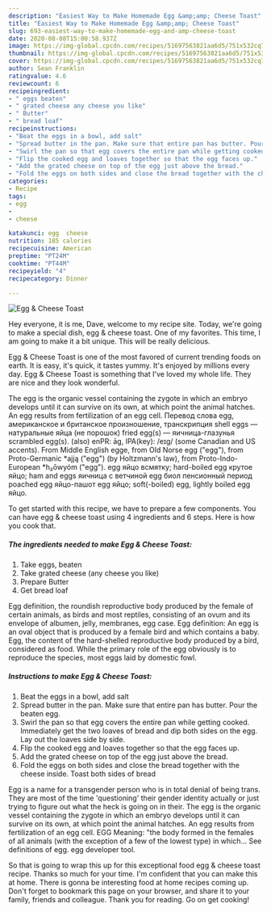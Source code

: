 ```yaml
---
description: "Easiest Way to Make Homemade Egg &amp;amp; Cheese Toast"
title: "Easiest Way to Make Homemade Egg &amp;amp; Cheese Toast"
slug: 693-easiest-way-to-make-homemade-egg-and-amp-cheese-toast
date: 2020-08-08T15:00:58.937Z
image: https://img-global.cpcdn.com/recipes/51697563821aa6d5/751x532cq70/egg-cheese-toast-recipe-main-photo.jpg
thumbnail: https://img-global.cpcdn.com/recipes/51697563821aa6d5/751x532cq70/egg-cheese-toast-recipe-main-photo.jpg
cover: https://img-global.cpcdn.com/recipes/51697563821aa6d5/751x532cq70/egg-cheese-toast-recipe-main-photo.jpg
author: Sean Franklin
ratingvalue: 4.6
reviewcount: 6
recipeingredient:
- " eggs beaten"
- " grated cheese any cheese you like"
- " Butter"
- " bread loaf"
recipeinstructions:
- "Beat the eggs in a bowl, add salt"
- "Spread butter in the pan. Make sure that entire pan has butter. Pour the beaten egg."
- "Swirl the pan so that egg covers the entire pan while getting cooked. Immediately get the two loaves of bread and dip both sides on the egg. Lay out the loaves side by side."
- "Flip the cooked egg and loaves together so that the egg faces up."
- "Add the grated cheese on top of the egg just above the bread."
- "Fold the eggs on both sides and close the bread together with the cheese inside. Toast both sides of bread"
categories:
- Recipe
tags:
- egg
- 
- cheese

katakunci: egg  cheese 
nutrition: 185 calories
recipecuisine: American
preptime: "PT24M"
cooktime: "PT44M"
recipeyield: "4"
recipecategory: Dinner

---
```



![Egg &amp; Cheese Toast](https://img-global.cpcdn.com/recipes/51697563821aa6d5/751x532cq70/egg-cheese-toast-recipe-main-photo.jpg)

Hey everyone, it is me, Dave, welcome to my recipe site. Today, we're going to make a special dish, egg &amp; cheese toast. One of my favorites. This time, I am going to make it a bit unique. This will be really delicious.

Egg &amp; Cheese Toast is one of the most favored of current trending foods on earth. It is easy, it's quick, it tastes yummy. It's enjoyed by millions every day. Egg &amp; Cheese Toast is something that I've loved my whole life. They are nice and they look wonderful.

The egg is the organic vessel containing the zygote in which an embryo develops until it can survive on its own, at which point the animal hatches. An egg results from fertilization of an egg cell. Перевод слова egg, американское и британское произношение, транскрипция shell eggs — натуральные яйца (не порошок) fried egg(s) — яичница-глазунья scrambled egg(s). (also) enPR: āg, IPA(key): /eɪɡ/ (some Canadian and US accents). From Middle English egge, from Old Norse egg (&#34;egg&#34;), from Proto-Germanic *ajją (&#34;egg&#34;) (by Holtzmann&#39;s law), from Proto-Indo-European *h₂ōwyóm (&#34;egg&#34;). egg яйцо всмятку; hard-boiled egg крутое яйцо; ham and eggs яичница с ветчиной egg биол пенсионный период poached egg яйцо-пашот egg яйцо; soft(-boiled) egg, lightly boiled egg яйцо.


To get started with this recipe, we have to prepare a few components. You can have egg &amp; cheese toast using 4 ingredients and 6 steps. Here is how you cook that.

<!--inarticleads1-->

##### The ingredients needed to make Egg &amp; Cheese Toast:

1. Take  eggs, beaten
1. Take  grated cheese (any cheese you like)
1. Prepare  Butter
1. Get  bread loaf


Egg definition, the roundish reproductive body produced by the female of certain animals, as birds and most reptiles, consisting of an ovum and its envelope of albumen, jelly, membranes, egg case. Egg definition: An egg is an oval object that is produced by a female bird and which contains a baby. Egg, the content of the hard-shelled reproductive body produced by a bird, considered as food. While the primary role of the egg obviously is to reproduce the species, most eggs laid by domestic fowl. 

<!--inarticleads2-->

##### Instructions to make Egg &amp; Cheese Toast:

1. Beat the eggs in a bowl, add salt
1. Spread butter in the pan. Make sure that entire pan has butter. Pour the beaten egg.
1. Swirl the pan so that egg covers the entire pan while getting cooked. Immediately get the two loaves of bread and dip both sides on the egg. Lay out the loaves side by side.
1. Flip the cooked egg and loaves together so that the egg faces up.
1. Add the grated cheese on top of the egg just above the bread.
1. Fold the eggs on both sides and close the bread together with the cheese inside. Toast both sides of bread


Egg is a name for a transgender person who is in total denial of being trans. They are most of the time &#39;questioning&#39; their gender identity actually or just trying to figure out what the heck is going on in their. The egg is the organic vessel containing the zygote in which an embryo develops until it can survive on its own, at which point the animal hatches. An egg results from fertilization of an egg cell. EGG Meaning: &#34;the body formed in the females of all animals (with the exception of a few of the lowest type) in which… See definitions of egg. egg developer tool. 

So that is going to wrap this up for this exceptional food egg &amp; cheese toast recipe. Thanks so much for your time. I'm confident that you can make this at home. There is gonna be interesting food at home recipes coming up. Don't forget to bookmark this page on your browser, and share it to your family, friends and colleague. Thank you for reading. Go on get cooking!
